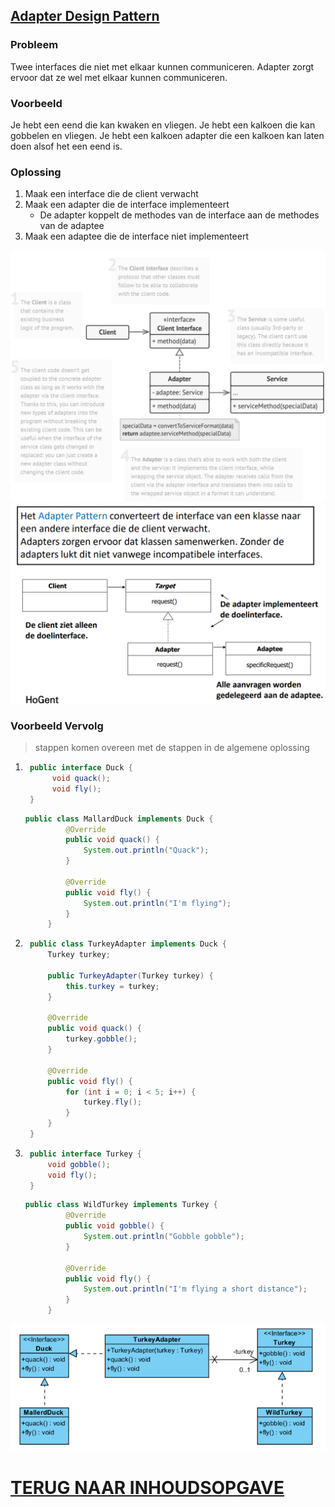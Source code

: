 ## [Adapter Design Pattern](https://www.youtube.com/watch?v=2PKQtcJjYvc&t=810s)

### Probleem

Twee interfaces die niet met elkaar kunnen communiceren. Adapter zorgt ervoor dat ze wel met elkaar kunnen communiceren.

### Voorbeeld

Je hebt een eend die kan kwaken en vliegen. Je hebt een kalkoen die kan gobbelen en vliegen. Je hebt een kalkoen adapter
die een kalkoen kan laten doen alsof het een eend is.

### Oplossing

1. Maak een interface die de client verwacht
2. Maak een adapter die de interface implementeert
    - De adapter koppelt de methodes van de interface aan de methodes van de adaptee
3. Maak een adaptee die de interface niet implementeert

![img.png](img.png)
![img_1.png](img_1.png)

### Voorbeeld Vervolg

> stappen komen overeen met de stappen in de algemene oplossing

1. ```java
    public interface Duck {
         void quack();
         void fly();
    }
    ```
   ```java
   public class MallardDuck implements Duck {
            @Override
            public void quack() {
                System.out.println("Quack");
            }
        
            @Override
            public void fly() {
                System.out.println("I'm flying");
            }
        }
   ```
2. ```java
    public class TurkeyAdapter implements Duck {
        Turkey turkey;
    
        public TurkeyAdapter(Turkey turkey) {
            this.turkey = turkey;
        }
    
        @Override
        public void quack() {
            turkey.gobble();
        }
    
        @Override
        public void fly() {
            for (int i = 0; i < 5; i++) {
                turkey.fly();
            }
        }
    }
    ```
3. ```java
    public interface Turkey {
        void gobble();
        void fly();
    }
    ```
   ```java
   public class WildTurkey implements Turkey {
            @Override
            public void gobble() {
                System.out.println("Gobble gobble");
            }
        
            @Override
            public void fly() {
                System.out.println("I'm flying a short distance");
            }
        }
   ```

![img_2.png](img_2.png)

# [TERUG NAAR INHOUDSOPGAVE](../README.md)
